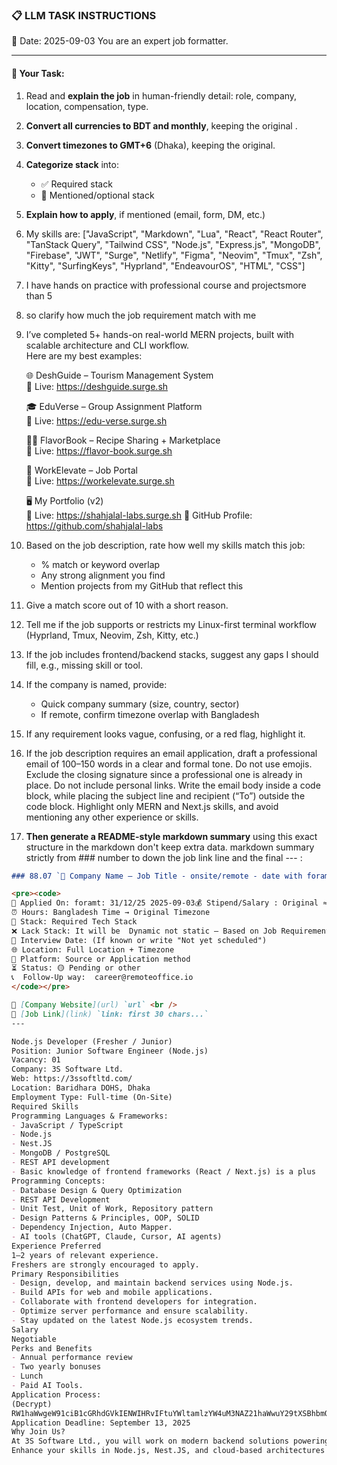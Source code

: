 ### 📋 LLM TASK INSTRUCTIONS  
📅 Date: 2025-09-03
You are an expert job formatter.

---

#### 🔧 Your Task:
1. Read and **explain the job** in human-friendly detail: role, company, location, compensation, type.  
2. **Convert all currencies to BDT and monthly**, keeping the original .  
3. **Convert timezones to GMT+6** (Dhaka), keeping the original.  
4. **Categorize stack** into:  
   - ✅ Required stack  
   - 🔧 Mentioned/optional stack  
5. **Explain how to apply**, if mentioned (email, form, DM, etc.)  
7. My skills are: ["JavaScript", "Markdown", "Lua", "React", "React Router", "TanStack Query", "Tailwind CSS", "Node.js", "Express.js", "MongoDB", "Firebase", "JWT", "Surge", "Netlify", "Figma", "Neovim", "Tmux", "Zsh", "Kitty", "SurfingKeys", "Hyprland", "EndeavourOS", "HTML", "CSS"]
8. I have hands on practice with professional course and projectsmore than 5
9. so clarify how much the job requirement match with me 
10. I’ve completed 5+ hands-on real-world MERN projects, built with scalable architecture and CLI workflow.  
    Here are my best examples:

    🌐 DeshGuide – Tourism Management System  
    🔗 Live: https://deshguide.surge.sh

    🎓 EduVerse – Group Assignment Platform  
    🔗 Live: https://edu-verse.surge.sh

    🧑‍🍳 FlavorBook – Recipe Sharing + Marketplace  
    🔗 Live: https://flavor-book.surge.sh

    💼 WorkElevate – Job Portal  
    🔗 Live: https://workelevate.surge.sh

    🖥️ My Portfolio (v2)  
    🔗 Live: https://shahjalal-labs.surge.sh
    🚀 GitHub Profile: https://github.com/shahjalal-labs

11. Based on the job description, rate how well my skills match this job:  
    - % match or keyword overlap  
    - Any strong alignment you find  
    - Mention projects from my GitHub that reflect this

12. Give a match score out of 10 with a short reason.

13. Tell me if the job supports or restricts my Linux-first terminal workflow (Hyprland, Tmux, Neovim, Zsh, Kitty, etc.)

14. If the job includes frontend/backend stacks, suggest any gaps I should fill, e.g., missing skill or tool.

15. If the company is named, provide:  
    - Quick company summary (size, country, sector)  
    - If remote, confirm timezone overlap with Bangladesh

16. If any requirement looks vague, confusing, or a red flag, highlight it.

17. If the job description requires an email application, draft a professional email of 100–150 words in a clear and formal tone. Do not use emojis. Exclude the closing signature since a professional one is already in place. Do not include personal links. Write the email body inside a code block, while placing the subject line and recipient (“To”) outside the code block. Highlight only MERN and Next.js skills, and avoid mentioning any other experience or skills.

18. **Then generate a README-style markdown summary** using this exact structure in the markdown don't keep extra data. markdown summary strictly from ### number to down the job link line and the final --- :
```markdown
### 88.07 `🏢 Company Name — Job Title - onsite/remote - date with foramt: 31/12/25 - BDT salary`

<pre><code>
📅 Applied On: foramt: 31/12/25 2025-09-03💰 Stipend/Salary : Original ≈ Converted BDT / Monthly
⏰ Hours: Bangladesh Time → Original Timezone
🧰 Stack: Required Tech Stack
❌ Lack Stack: It will be  Dynamic not static – Based on Job Requirements: For your example added: mysql, postgres, redis, docker, nginx, aws, gcp, azure, firebase, netlify, surge, figma, sketch, etc.
📆 Interview Date: (If known or write "Not yet scheduled")
🌐 Location: Full Location + Timezone
🧭 Platform: Source or Application method
⏳ Status: 🟡 Pending or other
📞  Follow-Up way:  career@remoteoffice.io
</code></pre>

🔗 [Company Website](url) `url` <br />
🔗 [Job Link](link) `link: first 30 chars...`
---

Node.js Developer (Fresher / Junior)
Position: Junior Software Engineer (Node.js)
Vacancy: 01
Company: 3S Software Ltd.
Web: https://3ssoftltd.com/
Location: Baridhara DOHS, Dhaka
Employment Type: Full-time (On-Site)
Required Skills
Programming Languages & Frameworks:
- JavaScript / TypeScript
- Node.js
- Nest.JS
- MongoDB / PostgreSQL
- REST API development
- Basic knowledge of frontend frameworks (React / Next.js) is a plus
Programming Concepts:
- Database Design & Query Optimization
- REST API Development
- Unit Test, Unit of Work, Repository pattern
- Design Patterns & Principles, OOP, SOLID
- Dependency Injection, Auto Mapper.
- AI tools (ChatGPT, Claude, Cursor, AI agents)
Experience Preferred
1–2 years of relevant experience.
Freshers are strongly encouraged to apply.
Primary Responsibilities
- Design, develop, and maintain backend services using Node.js.
- Build APIs for web and mobile applications.
- Collaborate with frontend developers for integration.
- Optimize server performance and ensure scalability.
- Stay updated on the latest Node.js ecosystem trends.
Salary
Negotiable
Perks and Benefits
- Annual performance review
- Two yearly bonuses
- Lunch
- Paid AI Tools.
Application Process:
(Decrypt)
RW1haWwgeW91ciB1cGRhdGVkIENWIHRvIFtuYWltamlzYW4uM3NAZ21haWwuY29tXSBhbmQgdXNlIGVtYWlsIHN1YmplY3QgbGluZTogTm9kZS5qcyBpcyBnb29kIEF1Zy0yNQ==
Application Deadline: September 13, 2025
Why Join Us?
At 3S Software Ltd., you will work on modern backend solutions powering large-scale applications.
Enhance your skills in Node.js, Nest.JS, and cloud-based architectures while working in a collaborative environment.

```